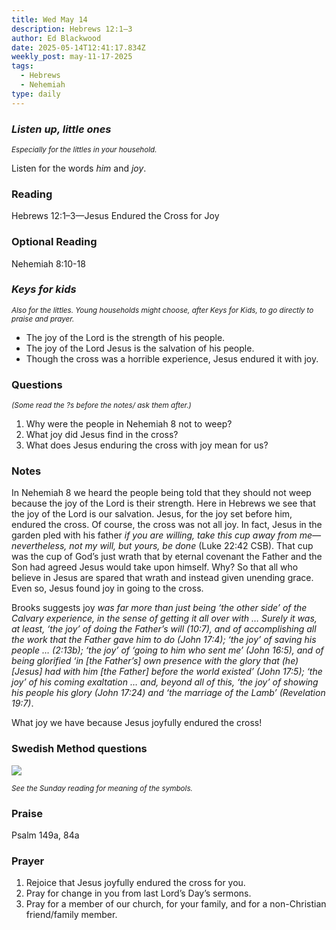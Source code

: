 ```yaml
---
title: Wed May 14
description: Hebrews 12:1–3
author: Ed Blackwood
date: 2025-05-14T12:41:17.834Z
weekly_post: may-11-17-2025
tags:
  - Hebrews
  - Nehemiah
type: daily
---
```

### *Listen up, little ones*

<div><small><i>Especially for the littles in your household.</i></small></div>

Listen for the words *him* and *joy*.

### Reading

Hebrews 12:1–3—Jesus Endured the Cross for Joy

### Optional Reading

Nehemiah 8:10-18

### *Keys for kids*

<div><small><i>Also for the littles. Young households might choose, after Keys for Kids, to go directly to praise and prayer.</i></small></div>

* The joy of the Lord is the strength of his people.
* The joy of the Lord Jesus is the salvation of his people.
* Though the cross was a horrible experience, Jesus endured it with joy.

### Questions

<div><small><i>(Some read the ?s before the notes/ ask them after.)</i></small></div>

1. Why were the people in Nehemiah 8 not to weep?
2. What joy did Jesus find in the cross?
3. What does Jesus enduring the cross with joy mean for us?

### Notes

In Nehemiah 8 we heard the people being told that they should not weep because the joy of the Lord is their strength. Here in Hebrews we see that the joy of the Lord is our salvation. Jesus, for the joy set before him, endured the cross. Of course, the cross was not all joy. In fact, Jesus in the garden pled with his father *if you are willing, take this cup away from me—nevertheless, not my will, but yours, be done* (Luke 22:42 CSB). That cup was the cup of God’s just wrath that by eternal covenant the Father and the Son had agreed Jesus would take upon himself. Why? So that all who believe in Jesus are spared that wrath and instead given unending grace. Even so, Jesus found joy in going to the cross. 

Brooks suggests joy *was far more than just being ‘the other side’ of the Calvary experience, in the sense of getting it all over with … Surely it was, at least, ‘the joy’ of doing the Father’s will (10:7), and of accomplishing all the work that the Father gave him to do (John 17:4); ‘the joy’ of saving his people … (2:13b); ‘the joy’ of ‘going to him who sent me’ (John 16:5), and of being glorified ‘in \[the Father’s] own presence with the glory that (he) \[Jesus] had with him \[the Father] before the world existed’ (John 17:5); ‘the joy’ of his coming exaltation … and, beyond all of this, ‘the joy’ of showing his people his glory (John 17:24) and ‘the marriage of the Lamb’ (Revelation 19:7)*.

What joy we have because Jesus joyfully endured the cross!

### Swedish Method questions

![](/static/img/family_worship_study_ed-swedish_questions.png)

<div><small><i>See the Sunday reading for meaning of the symbols.</i></small></div>

### Praise

P﻿salm 149a, 84a

### Prayer

1. Rejoice that Jesus joyfully endured the cross for you.
2. Pray for change in you from last Lord’s Day’s sermons.
3. Pray for a member of our church, for your family, and for a non-Christian friend/family member.